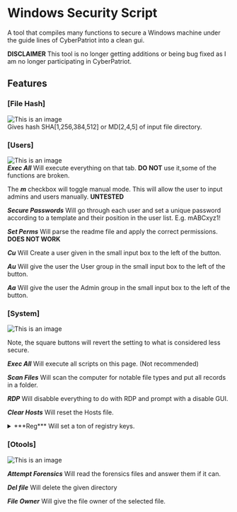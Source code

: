# Windows Security Script
A tool that compiles many functions to secure a Windows machine under the guide lines of CyberPatriot into a clean gui.

**DISCLAIMER** This tool is no longer getting additions or being bug fixed as I am no longer participating in CyberPatriot.

## Features

### [File Hash]
![This is an image](https://cdn.discordapp.com/attachments/956008511861567541/975400984916398130/unknown.png)  
Gives hash SHA[1,256,384,512] or MD[2,4,5] of input file directory.


### [Users]
![This is an image](https://cdn.discordapp.com/attachments/956008511861567541/975401022665142392/unknown.png)  
***Exec All*** Will execute everything on that tab. **DO NOT** use it,some of the functions are broken.

The ***m*** checkbox will toggle manual mode. This will allow the user to input admins and users manually. **UNTESTED**

***Secure Passwords*** Will go through each user and set a unique password according to a template and their position in the user list. E.g. mABCxyz1!

***Set Perms*** Will parse the readme file and apply the correct permissions. **DOES NOT WORK**

***Cu*** Will Create a user given in the small input box to the left of the button.

***Au*** Will give the user the User group in the small input box to the left of the button.

***Aa*** Will give the user the Admin group in the small input box to the left of the button.


### [System]
![This is an image](https://cdn.discordapp.com/attachments/956008511861567541/975401060103520256/unknown.png)  

Note, the square buttons will revert the setting to what is considered less secure.

***Exec All*** Will execute all scripts on this page. (Not recommended)

***Scan Files*** Will scan the computer for notable file types and put all records in a folder.

***RDP*** Will disabble everything to do with RDP and prompt with a disable GUI.

***Clear Hosts*** Will reset the Hosts file.

<details>
<summary>***Reg*** Will set a ton of registry keys.</summary>
<br>
RegWrite, REG_DWORD, HKLM\SOFTWARE\Microsoft\Windows\CurrentVersion\Policies\System, EnableLUA, 1 ; Enable UAC  \n
RegWrite, REG_DWORD, HKLM\SOFTWARE\Policies\Microsoft\Windows\WindowsUpdate\AU, AutoInstallMinorUpdates, 1 ; Install Minor Updates  \n
RegWrite, REG_DWORD, HKLM\SOFTWARE\Policies\Microsoft\Windows\WindowsUpdate\AU, NoAutoUpdate, 0 ; Disable No Auto Updates  
RegWrite, REG_DWORD, HKLM\SOFTWARE\Policies\Microsoft\Windows\WindowsUpdate\AU, AUOptions, 4 ; Enable Auto Updates  
RegWrite, REG_DWORD, HKLM\SOFTWARE\Microsoft\Windows\CurrentVersion\WindowsUpdate\Auto Update, AUOptions, 4 ; Enable Auto Updates  
RegWrite, REG_DWORD, HKLM\SOFTWARE\Policies\Microsoft\Windows\WindowsUpdate, DisableWindowsUpdateAccess, 0 ; Disable Windows Update Access  
RegWrite, REG_DWORD, HKLM\SOFTWARE\Policies\Microsoft\Windows\WindowsUpdate, ElevateNonAdmins, 0 ; ElevateNonAdmins  
RegWrite, REG_DWORD, HKCU\SOFTWARE\Microsoft\Windows\CurrentVersion\Policies\Explorer, NoWindowsUpdate, 0 ; Enable Windows Update  
RegWrite, REG_DWORD, HKLM\SYSTEM\Internet Communication Management\Internet Communication, DisableWindowsUpdateAccess, 0 ; Enable Windows Update  
RegWrite, REG_DWORD, HKCU\SOFTWARE\Microsoft\Windows\CurrentVersion\Policies\WindowsUpdate, DisableWindowsUpdateAccess, 0; Enable Windows Update  
RegWrite, REG_DWORD, HKLM\SOFTWARE\Microsoft\Windows NT\CurrentVersion\Winlogon, AllocateCDRoms, 1 ; Allocate CD Roms  
RegWrite, REG_DWORD, HKLM\SOFTWARE\Microsoft\Windows NT\CurrentVersion\Winlogon, AllocateFloppies, 1 ; Allocate Floppy Disks  
RegWrite, REG_DWORD, HKLM\SOFTWARE\Microsoft\Windows NT\CurrentVersion\Winlogon, AutoAdminLogon, 0 ; Auto Admin Logon  
RegWrite, REG_DWORD, HKLM\SYSTEM\CurrentControlSet\Control\Session Manager\Memory Management, ClearPageFileAtShutdown, 1 ; Clear Page File At Shutdown  
RegWrite, REG_DWORD, HKLM\SYSTEM\CurrentControlSet\Control\Print\Providers\LanMan Print Services\Servers, AddPrinterDrivers, 1 ; Add Printer Drivers  
RegWrite, REG_DWORD, HKLM\SOFTWARE\Microsoft\Windows NT\CurrentVersion\Image File Execution Options\LSASS.exe, AuditLevel, 00000008 ; Change Audit Level  
RegWrite, REG_DWORD, HKLM\SYSTEM\CurrentControlSet\Control\Lsa, RunAsPPL, 00000001 ; Run as PPL  
RegWrite, REG_DWORD, HKLM\SYSTEM\CurrentControlSet\Control\Lsa, LimitBlankPasswordUse, 1 ; Limit Blank Passwords  
RegWrite, REG_DWORD, HKLM\SYSTEM\CurrentControlSet\Control\Lsa, auditbaseobjects, 1 ; Audit Base Objects  
RegWrite, REG_DWORD, HKLM\SYSTEM\CurrentControlSet\Control\Lsa, fullprivilegeauditing, 1 ; Enable Full Privilege Auditing  
RegWrite, REG_DWORD, HKLM\SYSTEM\CurrentControlSet\Control\Lsa, restrictanonymous, 1 ; Restrict Anonymous  
RegWrite, REG_DWORD, HKLM\SYSTEM\CurrentControlSet\Control\Lsa, restrictanonymoussam, 1 ; Restrict Anonymous SAM  
RegWrite, REG_DWORD, HKLM\SYSTEM\CurrentControlSet\Control\Lsa, disabledomaincreds, 1 ; Disable Domain Credentials  
RegWrite, REG_DWORD, HKLM\SYSTEM\CurrentControlSet\Control\Lsa, everyoneincludesanonymous, 0 ; Everyone Includes Anonymous  
RegWrite, REG_DWORD, HKLM\SYSTEM\CurrentControlSet\Control\Lsa, UseMachineId, 0 ; Use Machine ID  
RegWrite, REG_DWORD, HKLM\SOFTWARE\Microsoft\Windows\CurrentVersion\Policies\System, dontdisplaylastusername, 1 ; Do Not Disable Username On Login  
RegWrite, REG_DWORD, HKLM\SOFTWARE\Microsoft\Windows\CurrentVersion\Policies\System, EnableLUA, 1 ; Enable UAC  
RegWrite, REG_DWORD, HKLM\SOFTWARE\Microsoft\Windows\CurrentVersion\Policies\System, PromptOnSecureDesktop, 1 ; Prompt On Secure Desktop  
RegWrite, REG_DWORD, HKLM\SOFTWARE\Microsoft\Windows\CurrentVersion\Policies\System, EnableInstallerDetection, 1 ; Installer Detection  
RegWrite, REG_DWORD, HKLM\SOFTWARE\Microsoft\Windows\CurrentVersion\Policies\System, undockwithoutlogon, 0 ; Undock Without Logon  
RegWrite, REG_DWORD, HKLM\SOFTWARE\Microsoft\Windows\CurrentVersion\Policies\System, DisableCAD, 0 ; Disable CAD  
RegWrite, REG_DWORD, HKLM\SYSTEM\CurrentControlSet\services\Netlogon\Parameters, MaximumPasswordAge, 30 ; Maximum Password Age To 30  
RegWrite, REG_DWORD, HKLM\SYSTEM\CurrentControlSet\services\Netlogon\Parameters, DisablePasswordChange, 1 ; Disable Password Changing?  
RegWrite, REG_DWORD, HKLM\SYSTEM\CurrentControlSet\services\Netlogon\Parameters, RequireStrongKey, 1 ; Require A Strong Key  
RegWrite, REG_DWORD, HKLM\SYSTEM\CurrentControlSet\services\Netlogon\Parameters, RequireSignOrSeal, 1 ; Require A Sign Or Seal  
RegWrite, REG_DWORD, HKLM\SYSTEM\CurrentControlSet\services\Netlogon\Parameters, SignSecureChannel, 1 ; Sign Secure Channel  
RegWrite, REG_DWORD, HKLM\SYSTEM\CurrentControlSet\services\Netlogon\Parameters, SealSecureChannel, 1 ; Seal Secure Channel  
RegWrite, REG_DWORD, HKLM\SYSTEM\CurrentControlSet\services\LanmanServer\Parameters, autodisconnect, 45 ; Auto Disconnect 45 seconds  
RegWrite, REG_DWORD, HKLM\SYSTEM\CurrentControlSet\services\LanmanServer\Parameters, enablesecuritysignature, 0 ; Enable Security Signature  
RegWrite, REG_DWORD, HKLM\SYSTEM\CurrentControlSet\services\LanmanServer\Parameters, requiresecuritysignature, 0 ; Require Security Signature  
RegWrite, REG_DWORD, HKCU\Software\Microsoft\Windows\CurrentVersion\Explorer\Advanced, ShowSuperHidden, 1 ; Show Super Hidden Files  
RegWrite, REG_DWORD, HKLM\SYSTEM\CurrentControlSet\Control\CrashControl, CrashDumpEnabled, 0 ; Crash Dump Enabled  
RegWrite, REG_DWORD, HKCU\SYSTEM\CurrentControlSet\Services\CDROM, AutoRun, 1 ; Auto Run?  
RegWrite, REG_DWORD, HKCU\Software\Microsoft\Windows\CurrentVersion\Explorer\Advanced, Hidden, 1  
RegWrite, REG_DWORD, HKCU\Software\Microsoft\Windows\CurrentVersion\Internet Settings, WarnonZoneCrossing, 1  
RegWrite, REG_DWORD, HKCU\Software\Microsoft\Internet Explorer\Main\FeatureControl\FEATURE_LOCALMACHINE_LOCKDOWN\Settings, LOCALMACHINE_CD_UNLOCK, 1  
RegWrite, REG_DWORD, HKCU\Software\Microsoft\Internet Explorer\Download, RunInvalidSignatures, 1  
RegWrite, REG_DWORD, HKCU\Software\Microsoft\Internet Explorer\Main, DoNotTrack, 1  
RegWrite, REG_DWORD, HKCU\Software\Microsoft\Windows\CurrentVersion\Internet Settings, WarnOnPostRedirect, 1  
RegWrite, REG_DWORD, HKCU\Software\Microsoft\Windows\CurrentVersion\Internet Settings, WarnonBadCertRecving, 1  
RegWrite, REG_DWORD, HKCU\Software\Microsoft\Windows\CurrentVersion\Internet Settings, DisablePasswordCaching, 1  
RegWrite, REG_DWORD, HKCU\Software\Microsoft\Internet Explorer\PhishingFilter, EnabledV9, 1  
RegWrite, REG_DWORD, HKCU\Software\Microsoft\Internet Explorer\PhishingFilter, EnabledV8, 1  
RegWrite, REG_DWORD, HKLM\SYSTEM\CurrentControlSet\services\LanmanWorkstation\Parameters, EnablePlainTextPassword, 0  
RegWrite, REG_SZ, HKU\.DEFAULT\Control Panel\Accessibility\StickyKeys, Flags, 506  
RegWrite, REG_MULTI_SZ, HKLM\SYSTEM\CurrentControlSet\Control\SecurePipeServers\winreg\AllowedPaths, Machine, ""  
RegWrite, REG_MULTI_SZ, HKLM\SYSTEM\CurrentControlSet\Control\SecurePipeServers\winreg\AllowedExactPaths, Machine, ""  
RegWrite, REG_MULTI_SZ, HKLM\SYSTEM\CurrentControlSet\services\LanmanServer\Parameters, NullSessionPipes, ""  
RegWrite, REG_MULTI_SZ, HKLM\SYSTEM\CurrentControlSet\services\LanmanServer\Parameters, NullSessionShares, ""  
</details>

### [Otools]
![This is an image](https://cdn.discordapp.com/attachments/956008511861567541/975401097189544006/unknown.png)  

***Attempt Forensics*** Will read the forensics files and answer them if it can.

***Del file*** Will delete the given directory

***File Owner*** Will give the file owner of the selected file.

